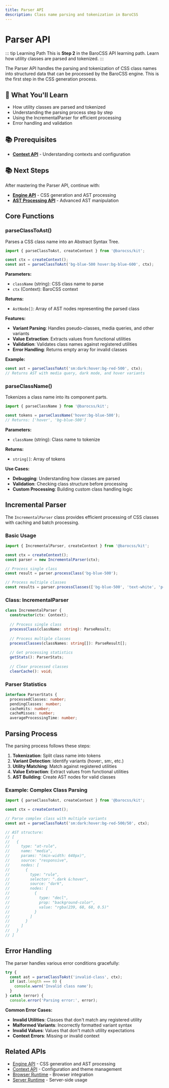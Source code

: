 ```yaml
---
title: Parser API
description: Class name parsing and tokenization in BaroCSS
---
```


# Parser API

::: tip Learning Path
This is **Step 2** in the BaroCSS API learning path. Learn how utility classes are parsed and tokenized.
:::

The Parser API handles the parsing and tokenization of CSS class names into structured data that can be processed by the BaroCSS engine. This is the first step in the CSS generation process.

## 🎯 What You'll Learn

- How utility classes are parsed and tokenized
- Understanding the parsing process step by step
- Using the IncrementalParser for efficient processing
- Error handling and validation

## 📚 Prerequisites

- **[Context API](/api/context)** - Understanding contexts and configuration

## 📚 Next Steps

After mastering the Parser API, continue with:
- **[Engine API](/api/engine)** - CSS generation and AST processing
- **[AST Processing API](/api/ast-processing)** - Advanced AST manipulation

## Core Functions

### parseClassToAst()

Parses a CSS class name into an Abstract Syntax Tree.

```typescript
import { parseClassToAst, createContext } from '@barocss/kit';

const ctx = createContext();
const ast = parseClassToAst('bg-blue-500 hover:bg-blue-600', ctx);
```

**Parameters:**
- `className` (string): CSS class name to parse
- `ctx` (Context): BaroCSS context

**Returns:**
- `AstNode[]`: Array of AST nodes representing the parsed class

**Features:**
- **Variant Parsing**: Handles pseudo-classes, media queries, and other variants
- **Value Extraction**: Extracts values from functional utilities
- **Validation**: Validates class names against registered utilities
- **Error Handling**: Returns empty array for invalid classes

**Example:**
```typescript
const ast = parseClassToAst('sm:dark:hover:bg-red-500', ctx);
// Returns AST with media query, dark mode, and hover variants
```

### parseClassName()

Tokenizes a class name into its component parts.

```typescript
import { parseClassName } from '@barocss/kit';

const tokens = parseClassName('hover:bg-blue-500');
// Returns: ['hover', 'bg-blue-500']
```

**Parameters:**
- `className` (string): Class name to tokenize

**Returns:**
- `string[]`: Array of tokens

**Use Cases:**
- **Debugging**: Understanding how classes are parsed
- **Validation**: Checking class structure before processing
- **Custom Processing**: Building custom class handling logic

## Incremental Parser

The `IncrementalParser` class provides efficient processing of CSS classes with caching and batch processing.

### Basic Usage

```typescript
import { IncrementalParser, createContext } from '@barocss/kit';

const ctx = createContext();
const parser = new IncrementalParser(ctx);

// Process single class
const result = parser.processClass('bg-blue-500');

// Process multiple classes
const results = parser.processClasses(['bg-blue-500', 'text-white', 'p-4']);
```

### Class: IncrementalParser

```typescript
class IncrementalParser {
  constructor(ctx: Context);
  
  // Process single class
  processClass(className: string): ParseResult;
  
  // Process multiple classes
  processClasses(classNames: string[]): ParseResult[];
  
  // Get processing statistics
  getStats(): ParserStats;
  
  // Clear processed classes
  clearCache(): void;
```

### Parser Statistics

```typescript
interface ParserStats {
  processedClasses: number;
  pendingClasses: number;
  cacheHits: number;
  cacheMisses: number;
  averageProcessingTime: number;
```

## Parsing Process

The parsing process follows these steps:

1. **Tokenization**: Split class name into tokens
2. **Variant Detection**: Identify variants (hover:, sm:, etc.)
3. **Utility Matching**: Match against registered utilities
4. **Value Extraction**: Extract values from functional utilities
5. **AST Building**: Create AST nodes for valid classes

### Example: Complex Class Parsing

```typescript
import { parseClassToAst, createContext } from '@barocss/kit';

const ctx = createContext();

// Parse complex class with multiple variants
const ast = parseClassToAst('sm:dark:hover:bg-red-500/50', ctx);

// AST structure:
// [
//   {
//     type: "at-rule",
//     name: "media",
//     params: "(min-width: 640px)",
//     source: "responsive",
//     nodes: [
//       {
//         type: "rule",
//         selector: ".dark &:hover",
//         source: "dark",
//         nodes: [
//           {
//             type: "decl",
//             prop: "background-color",
//             value: "rgba(239, 68, 68, 0.5)"
//           }
//         ]
//       }
//     ]
//   }
// ]
```

## Error Handling

The parser handles various error conditions gracefully:

```typescript
try {
  const ast = parseClassToAst('invalid-class', ctx);
  if (ast.length === 0) {
    console.warn('Invalid class name');
  }
} catch (error) {
  console.error('Parsing error:', error);
```

**Common Error Cases:**
- **Invalid Utilities**: Classes that don't match any registered utility
- **Malformed Variants**: Incorrectly formatted variant syntax
- **Invalid Values**: Values that don't match utility expectations
- **Context Errors**: Missing or invalid context

## Related APIs

- [Engine API](/api/engine) - CSS generation and AST processing
- [Context API](/api/context) - Configuration and theme management
- [Browser Runtime](/api/browser-runtime) - Browser integration
- [Server Runtime](/api/server-runtime) - Server-side usage
